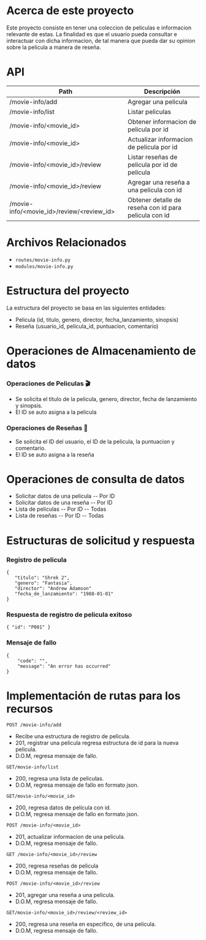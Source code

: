 # Acerca de este proyecto

Este proyecto consiste en tener una coleccion de peliculas e informacion
relevante de estas. La finalidad es que el usuario pueda consultar e interactuar
con dicha informacion, de tal manera que pueda dar su opinion sobre la pelicula
a manera de reseña.

# API

| Path                  | Descripción |
| --------------------- | ----------- |
|  /movie-info/add|   Agregar una pelicula
|  /movie-info/list         |   Listar peliculas    
|  /movie-info/<movie_id>         |   Obtener informacion de pelicula por id
|  /movie-info/<movie_id>          |  Actualizar informacion de pelicula por id
|  /movie-info/<movie_id>/review |   Listar reseñas de pelicula por id de pelicula        
|  /movie-info/<movie_id>/review   | Agregar una reseña a una pelicula con id    |
|  /movie-info/<movie_id>/review/<review_id>|   Obtener detalle de reseña con id para pelicula con id

# Archivos Relacionados

- `routes/movie-info.py`
- `modules/movie-info.py`

# Estructura del proyecto

La estructura del proyecto se basa en las siguientes entidades:

- Pelicula (id, titulo, genero, director, fecha_lanzamiento, sinopsis)
- Reseña (usuario_id, pelicula_id, puntuacion, comentario)

# Operaciones de Almacenamiento de datos

### Operaciones de Peliculas :clapper:
- Se solicita el titulo de la pelicula, genero, director, fecha de lanzamiento y sinopsis.
- El ID se auto asigna a la pelicula

### Operaciones de Reseñas :page_facing_up:
- Se solicita el ID del usuario, el ID de la pelicula, la puntuacion y comentario.
- El ID se auto asigna a la reseña

# Operaciones de consulta de datos

- Solicitar datos de una pelicula
-- Por ID
- Solicitar datos de una reseña
-- Por ID
- Lista de peliculas
-- Por ID
-- Todas
- Lista de reseñas
-- Por ID
-- Todas

# Estructuras de solicitud y respuesta

### Registro de pelicula
```
{
   "titulo": "Shrek 2",
   "genero": "Fantasia",
   "director": "Andrew Adamson"
   "fecha_de_lanzamiento": "1988-01-01"
}
```
### Respuesta de registro de pelicula exitoso
```
{ "id": "P001" }
```
### Mensaje de fallo
```
{
	"code": "",
	"message": "An error has occurred"
}
```
# Implementación de rutas para los recursos
```
POST /movie-info/add
```
- Recibe una estructura de registro de pelicula.
- 201, registrar una pelicula regresa estructura de id para la nueva pelicula.
- D.O.M, regresa mensaje de fallo.
```
GET/movie-info/list
```
- 200, regresa una lista de peliculas.
- D.O.M, regresa mensaje de fallo en formato json.
```
GET/movie-info/<movie_id>
```
- 200, regresa datos de pelicula con id.
- D.O.M, regresa mensaje de fallo en formato json.
```
POST /movie-info/<movie_id>
```
- 201, actualizar informacion de una pelicula.
- D.O.M, regresa mensaje de fallo.
```
GET /movie-info/<movie_id>/review
```
- 200, regresa reseñas de pelicula
- D.O.M, regresa mensaje de fallo.
```
POST /movie-info/<movie_id>/review
```
- 201, agregar una reseña a una pelicula.
- D.O.M, regresa mensaje de fallo.
```
GET/movie-info/<movie_id>/review/<review_id>
```
- 200, regresa una reseña en especifico, de una pelicula.
- D.O.M, regresa mensaje de fallo.
